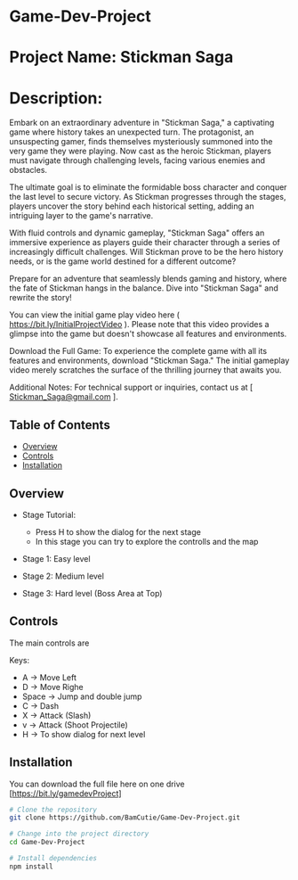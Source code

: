 # Game-Dev-Project

# Project Name: Stickman Saga

# Description:

  Embark on an extraordinary adventure in "Stickman Saga," a captivating game where history takes an unexpected turn. The protagonist, an unsuspecting gamer, finds themselves mysteriously summoned into the very game they were playing. Now cast as the heroic Stickman, players must navigate through challenging levels, facing various enemies and obstacles.
  
  The ultimate goal is to eliminate the formidable boss character and conquer the last level to secure victory. As Stickman progresses through the stages, players uncover the story behind each historical setting, adding an intriguing layer to the game's narrative.
  
  With fluid controls and dynamic gameplay, "Stickman Saga" offers an immersive experience as players guide their character through a series of increasingly difficult challenges. Will Stickman prove to be the hero history needs, or is the game world destined for a different outcome?
  
  Prepare for an adventure that seamlessly blends gaming and history, where the fate of Stickman hangs in the balance. Dive into "Stickman Saga" and rewrite the story!

  You can view the initial game play video here ( https://bit.ly/InitialProjectVideo ). Please note that this video provides a glimpse into the game but doesn't showcase all features and environments.
  
Download the Full Game:
To experience the complete game with all its features and environments, download "Stickman Saga." The initial gameplay video merely scratches the surface of the thrilling journey that awaits you.

Additional Notes: 
For technical support or inquiries, contact us at [  Stickman_Saga@gmail.com ].


## Table of Contents
- [Overview](#overview)
- [Controls](#controls)
- [Installation](#installation)

## Overview

- Stage Tutorial: 
  - Press H to show the dialog for the next stage
  - In this stage you can try to explore the controlls and the map

- Stage 1: Easy level
- Stage 2: Medium level
- Stage 3: Hard level (Boss Area at Top)

## Controls

The main controls are

Keys: 
  - A -> Move Left
  - D -> Move Righe
  - Space -> Jump and double jump
  - C -> Dash
  - X -> Attack (Slash)
  - v -> Attack (Shoot Projectile)
  - H -> To show dialog for next level



## Installation

You can download the full file here on one drive [https://bit.ly/gamedevProject] 

```bash
# Clone the repository
git clone https://github.com/BamCutie/Game-Dev-Project.git

# Change into the project directory
cd Game-Dev-Project

# Install dependencies
npm install
